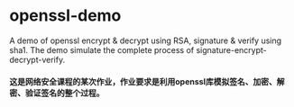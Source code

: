 # openssl-demo
A demo of openssl encrypt &amp; decrypt using RSA, signature &amp; verify using sha1. The demo simulate the complete process of signature-encrypt-decrypt-verify.

#### 这是网络安全课程的某次作业，作业要求是利用openssl库模拟签名、加密、解密、验证签名的整个过程。
